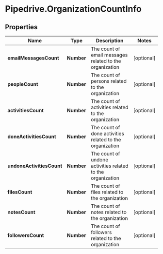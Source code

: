 # Pipedrive.OrganizationCountInfo

## Properties

Name | Type | Description | Notes
------------ | ------------- | ------------- | -------------
**emailMessagesCount** | **Number** | The count of email messages related to the organization | [optional] 
**peopleCount** | **Number** | The count of persons related to the organization | [optional] 
**activitiesCount** | **Number** | The count of activities related to the organization | [optional] 
**doneActivitiesCount** | **Number** | The count of done activities related to the organization | [optional] 
**undoneActivitiesCount** | **Number** | The count of undone activities related to the organization | [optional] 
**filesCount** | **Number** | The count of files related to the organization | [optional] 
**notesCount** | **Number** | The count of notes related to the organization | [optional] 
**followersCount** | **Number** | The count of followers related to the organization | [optional] 


